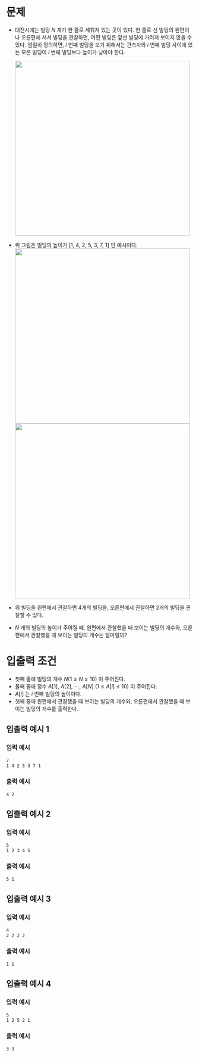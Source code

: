 # 문제
* 대전시에는 빌딩 $N$ 개가 한 줄로 세워져 있는 곳이 있다. 한 줄로 선 빌딩의 왼편이나 오른편에 서서 빌딩을 관찰하면, 어떤 빌딩은 앞선 빌딩에 가려져 보이지 않을 수 있다. 엄밀히 정의하면, $i$ 번째 빌딩을 보기 위해서는 관측자와 $i$ 번째 빌딩 사이에 있는 모든 빌딩이 $i$ 번째 빌딩보다 높이가 낮아야 한다.

  <img width="470" src="https://user-images.githubusercontent.com/90139789/214736226-ea67d80b-2b5b-48a8-964f-f817db2991d3.png">
* 위 그림은 빌딩의 높이가 [1, 4, 2, 5, 3, 7, 1] 인 예시이다.   
  <img width="470" src="https://user-images.githubusercontent.com/90139789/214736247-10cc9a46-11d1-4e77-b887-b6aacd0e6b30.png">   
  <img width="470" src="https://user-images.githubusercontent.com/90139789/214736266-b62b92a3-25a6-493d-b120-cbcc015570f3.png">
* 위 빌딩을 왼편에서 관찰하면 4개의 빌딩을, 오른편에서 관찰하면 2개의 빌딩을 관찰할 수 있다.
* $N$ 개의 빌딩의 높이가 주어질 때, 왼편에서 관찰했을 때 보이는 빌딩의 개수와, 오른편에서 관찰했을 때 보이는 빌딩의 개수는 얼마일까?

# 입출력 조건
* 첫째 줄에 빌딩의 개수 $N(1\le N\le 10)$ 이 주어진다.
* 둘째 줄에 정수 $A[1],\ A[2],\ \cdots ,\ A[N]\ (1\le A[i]\le 10)$ 이 주어진다.
* $A[i]$ 는 $i$ 번째 빌딩의 높이이다.
* 첫째 줄에 왼편에서 관찰했을 때 보이는 빌딩의 개수와, 오른편에서 관찰했을 때 보이는 빌딩의 개수를 출력한다.

## 입출력 예시 1
### 입력 예시
```
7
1 4 2 5 3 7 1
```
### 출력 예시
```
4 2
```

## 입출력 예시 2
### 입력 예시
```
5
1 2 3 4 5
```
### 출력 예시
```
5 1
```

## 입출력 예시 3
### 입력 예시
```
4
2 2 2 2
```
### 출력 예시
```
1 1
```

## 입출력 예시 4
### 입력 예시
```
5
1 2 5 2 1
```
### 출력 예시
```
3 3
```
